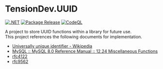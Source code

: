 # TensionDev.UUID

[![.NET](https://github.com/TensionDev/UUIDUtil/actions/workflows/dotnet.yml/badge.svg)](https://github.com/TensionDev/UUIDUtil/actions/workflows/dotnet.yml)
[![Package Release](https://github.com/TensionDev/UUIDUtil/actions/workflows/package-release.yml/badge.svg)](https://github.com/TensionDev/UUIDUtil/actions/workflows/package-release.yml)
[![CodeQL](https://github.com/TensionDev/UUIDUtil/actions/workflows/github-code-scanning/codeql/badge.svg)](https://github.com/TensionDev/UUIDUtil/actions/workflows/github-code-scanning/codeql)

A project to store UUID functions within a library for future use.  
This project references the following documents for implementation.  
- [Universally unique identifier - Wikipedia](https://en.wikipedia.org/wiki/Universally_unique_identifier)
- [MySQL :: MySQL 8.0 Reference Manual :: 12.24 Miscellaneous Functions](https://dev.mysql.com/doc/refman/8.0/en/miscellaneous-functions.html#function_uuid)
- [rfc4122](https://datatracker.ietf.org/doc/html/rfc4122)
- [rfc9562](https://datatracker.ietf.org/doc/html/rfc9562)
